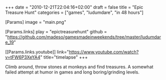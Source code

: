 +++
date = "2010-12-21T22:04:16+02:00"
draft = false
title = "Epic Treasure Hunt"
categories = ["games", "ludumdare", "in 48 hours"]

[Params]
image = "main.png"

[Params.links]
play = "epictreasurehunt"
github = "https://github.com/madeso/gamesmadeinweekends/tree/master/ludumdare_19"

[[Params.links.youtube]]
link="https://www.youtube.com/watch?v=tFW6P3XeYA4"
title="timelapse"
+++

Climb around, throw stones at monkeys and find treasures. A somewhat failed attempt at humor in games and long boring/grinding levels.
